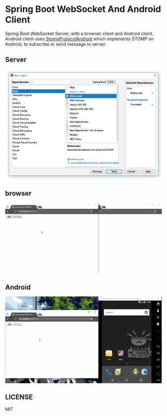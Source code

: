 # Spring Boot WebSocket And Android Client

Spring Boot WebSocket Server, with a browser client and Android client. Android client uses [StompProtocolAndroid](https://github.com/NaikSoftware/StompProtocolAndroid) which implements STOMP on Android, to subscribe or send message to server.

## Server

![spring boot starter](Images/spring-boot-starter.png)

## browser

![test in browser](Images/websocket-browser-client.gif)

## Android

![test in android](Images/websocket-android-client.gif)

## LICENSE

MIT
